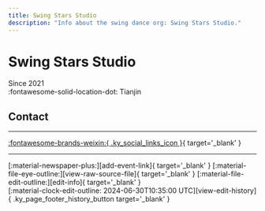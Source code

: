 ```yaml
---
title: Swing Stars Studio
description: "Info about the swing dance org: Swing Stars Studio."
---
```


# Swing Stars Studio

Since 2021  
:fontawesome-solid-location-dot: Tianjin  


## Contact


---

 [:fontawesome-brands-weixin:{ .ky_social_links_icon }](# "SwingStarsStudio"){ target='_blank' }

---

<div class="ky_page_footer" markdown>
<div class="ky_page_footer_trailing" markdown="span">
[:material-newspaper-plus:][add-event-link]{ target='_blank' }
[:material-file-eye-outline:][view-raw-source-file]{ target='_blank' }
[:material-file-edit-outline:][edit-info]{ target='_blank' }
</div>
<div class="ky_page_footer_leading" markdown="span">
[:material-clock-edit-outline: 2024-06-30T10:35:00 UTC][view-edit-history]{ .ky_page_footer_history_button target='_blank' }
</div>
</div>

[add-event-link]: https://github.com/swingdance/events/issues/new?assignees=&labels=add+event&projects=&template=02-add_entity.yml&title=%5Bcn%5D%20%3CName%3E&region=cn&province=Tianjin&city=Tianjin&org_id=swing-stars-studio "Add Event"
[view-raw-source-file]: https://github.com/swingdance/orgs/blob/main/cn/swing-stars-studio.json "View Raw Source File"
[edit-info]: https://github.com/swingdance/orgs/issues/new?assignees=&labels=update+org&projects=&template=03-update_entity.yml&title=%5Bcn%5D%20Swing%20Stars%20Studio&region=cn&id=swing-stars-studio&name=Swing%20Stars%20Studio "Edit Info"

[view-edit-history]: https://github.com/swingdance/orgs/commits/main/cn/swing-stars-studio.json "View Edit History"
